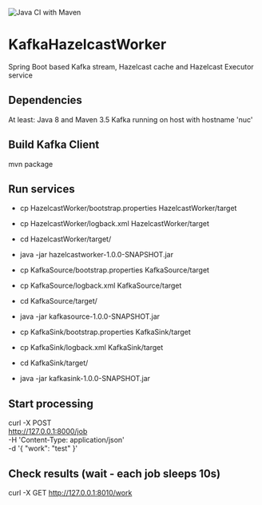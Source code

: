 ![Java CI with Maven](https://github.com/wlanboy/KafkaHazelcastWorker/workflows/Java%20CI%20with%20Maven/badge.svg?branch=master)

# KafkaHazelcastWorker
Spring Boot based Kafka stream, Hazelcast cache and Hazelcast Executor service

## Dependencies
At least: Java 8 and Maven 3.5
Kafka running on host with hostname 'nuc'

## Build Kafka Client
mvn package

## Run services
* cp HazelcastWorker/bootstrap.properties HazelcastWorker/target
* cp HazelcastWorker/logback.xml HazelcastWorker/target
* cd HazelcastWorker/target/
* java -jar hazelcastworker-1.0.0-SNAPSHOT.jar


* cp KafkaSource/bootstrap.properties KafkaSource/target
* cp KafkaSource/logback.xml KafkaSource/target
* cd KafkaSource/target/
* java -jar kafkasource-1.0.0-SNAPSHOT.jar


* cp KafkaSink/bootstrap.properties KafkaSink/target
* cp KafkaSink/logback.xml KafkaSink/target
* cd KafkaSink/target/
* java -jar kafkasink-1.0.0-SNAPSHOT.jar


## Start processing
curl -X POST \
  http://127.0.0.1:8000/job \
  -H 'Content-Type: application/json' \
  -d '{
	"work": "test"
}'

## Check results (wait - each job sleeps 10s)
curl -X GET http://127.0.0.1:8010/work
